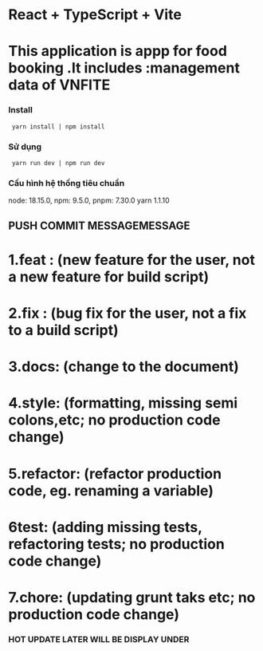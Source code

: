 # React + TypeScript + Vite

# This application is appp for food booking .It includes :management data of VNFITE

### Install

` yarn install | npm install`

### Sử dụng

` yarn run dev | npm run dev`

### Cấu hình hệ thống tiêu chuẩn

node: 18.15.0, npm: 9.5.0, pnpm: 7.30.0 yarn 1.1.10

## PUSH COMMIT MESSAGEMESSAGE

# 1.feat : (new feature for the user, not a new feature for build script)

# 2.fix : (bug fix for the user, not a fix to a build script)

# 3.docs: (change to the document)

# 4.style: (formatting, missing semi colons,etc; no production code change)

# 5.refactor: (refactor production code, eg. renaming a variable)

# 6test: (adding missing tests, refactoring tests; no production code change)

# 7.chore: (updating grunt taks etc; no production code change)

### HOT UPDATE LATER WILL BE DISPLAY UNDER
